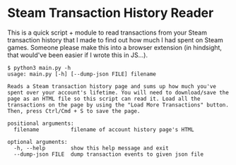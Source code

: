 # Steam Transaction History Reader

This is a quick script + module to read transactions from your Steam transaction history that I made to find out how much I had spent on Steam games. Someone please make this into a browser extension (in hindsight, that would've been easier if I wrote this in JS...).

```
$ python3 main.py -h                                 
usage: main.py [-h] [--dump-json FILE] filename

Reads a Steam transaction history page and sums up how much you've spent over your account's lifetime. You will need to download/save the page as an HTML file so this script can read it. Load all the transactions on the page by using the "Load More Transactions" button. Then, press Ctrl/Cmd + S to save the page.

positional arguments:
  filename          filename of account history page's HTML

optional arguments:
  -h, --help        show this help message and exit
  --dump-json FILE  dump transaction events to given json file
```